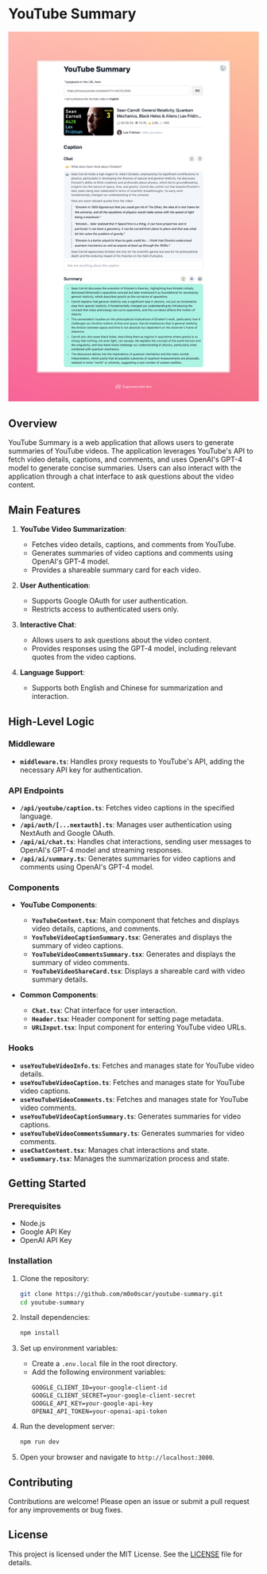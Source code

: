 # YouTube Summary

![](docs/screenshot.jpeg)

## Overview

YouTube Summary is a web application that allows users to generate summaries of YouTube videos. The application leverages YouTube's API to fetch video details, captions, and comments, and uses OpenAI's GPT-4 model to generate concise summaries. Users can also interact with the application through a chat interface to ask questions about the video content.

## Main Features

1. **YouTube Video Summarization**:

   - Fetches video details, captions, and comments from YouTube.
   - Generates summaries of video captions and comments using OpenAI's GPT-4 model.
   - Provides a shareable summary card for each video.

2. **User Authentication**:

   - Supports Google OAuth for user authentication.
   - Restricts access to authenticated users only.

3. **Interactive Chat**:

   - Allows users to ask questions about the video content.
   - Provides responses using the GPT-4 model, including relevant quotes from the video captions.

4. **Language Support**:
   - Supports both English and Chinese for summarization and interaction.

## High-Level Logic

### Middleware

- **`middleware.ts`**: Handles proxy requests to YouTube's API, adding the necessary API key for authentication.

### API Endpoints

- **`/api/youtube/caption.ts`**: Fetches video captions in the specified language.
- **`/api/auth/[...nextauth].ts`**: Manages user authentication using NextAuth and Google OAuth.
- **`/api/ai/chat.ts`**: Handles chat interactions, sending user messages to OpenAI's GPT-4 model and streaming responses.
- **`/api/ai/summary.ts`**: Generates summaries for video captions and comments using OpenAI's GPT-4 model.

### Components

- **YouTube Components**:

  - **`YouTubeContent.tsx`**: Main component that fetches and displays video details, captions, and comments.
  - **`YouTubeVideoCaptionSummary.tsx`**: Generates and displays the summary of video captions.
  - **`YouTubeVideoCommentsSummary.tsx`**: Generates and displays the summary of video comments.
  - **`YouTubeVideoShareCard.tsx`**: Displays a shareable card with video summary details.

- **Common Components**:
  - **`Chat.tsx`**: Chat interface for user interaction.
  - **`Header.tsx`**: Header component for setting page metadata.
  - **`URLInput.tsx`**: Input component for entering YouTube video URLs.

### Hooks

- **`useYouTubeVideoInfo.ts`**: Fetches and manages state for YouTube video details.
- **`useYouTubeVideoCaption.ts`**: Fetches and manages state for YouTube video captions.
- **`useYouTubeVideoComments.ts`**: Fetches and manages state for YouTube video comments.
- **`useYouTubeVideoCaptionSummary.ts`**: Generates summaries for video captions.
- **`useYouTubeVideoCommentsSummary.ts`**: Generates summaries for video comments.
- **`useChatContent.tsx`**: Manages chat interactions and state.
- **`useSummary.tsx`**: Manages the summarization process and state.

## Getting Started

### Prerequisites

- Node.js
- Google API Key
- OpenAI API Key

### Installation

1. Clone the repository:

   ```bash
   git clone https://github.com/m0o0scar/youtube-summary.git
   cd youtube-summary
   ```

2. Install dependencies:

   ```bash
   npm install
   ```

3. Set up environment variables:

   - Create a `.env.local` file in the root directory.
   - Add the following environment variables:
     ```
     GOOGLE_CLIENT_ID=your-google-client-id
     GOOGLE_CLIENT_SECRET=your-google-client-secret
     GOOGLE_API_KEY=your-google-api-key
     OPENAI_API_TOKEN=your-openai-api-token
     ```

4. Run the development server:

   ```bash
   npm run dev
   ```

5. Open your browser and navigate to `http://localhost:3000`.

## Contributing

Contributions are welcome! Please open an issue or submit a pull request for any improvements or bug fixes.

## License

This project is licensed under the MIT License. See the [LICENSE](LICENSE) file for details.
